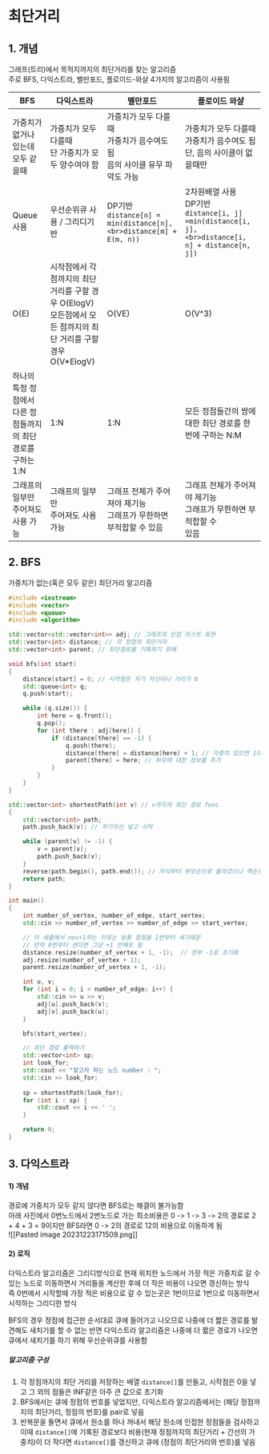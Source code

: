 # 최단거리

## 1. 개념

그래프(트리)에서 목적지까지의 최단거리를 찾는 알고리즘  
주로 BFS, 다익스트라, 벨만포드, 플로이드-와샬 4가지의 알고리즘이 사용됨

| BFS                                                          | 다익스트라                                                                                                          | 벨만포드                                                                         | 플로이드 와샬                                                                                             |
| ------------------------------------------------------------ | ------------------------------------------------------------------------------------------------------------------- | -------------------------------------------------------------------------------- | --------------------------------------------------------------------------------------------------------- |
| 가중치가 없거나 있는데 모두 같을때                           | 가중치가 모두 다를때  <br>단 가중치가 모두 양수여야 함                                                              | 가중치가 모두 다를때  <br>가중치가 음수여도 됨  <br>음의 사이클 유무 파악도 가능 | 가중치가 모두 다를때  <br>가중치가 음수여도 됨  <br>단, 음의 사이클이 없을때만                            |
| Queue 사용                                                   | 우선순위큐 사용 / 그리디기반                                                                                        | DP기반  <br>`distance[n] = min(distance[n],  <br>distance[m] + E(m, n))`           | 2차원배열 사용  <br>DP기반  <br>`distance[i, j] =min(distance[i, j],  <br>distance[i, n] + distance[n, j])` |
| O(E)                                                         | 시작점에서 각 점까지의 최단거리를 구할 경우 O(ElogV)  <br>모든점에서 모든 점까지의 최단 거리를 구할 경우 O(V\*ElogV) | O(VE)                                                                            | O(V^3)                                                                                                    |
| 하나의 특정 정점에서 다른 정점들까지의 최단경로를 구하는 1:N | 1:N                                                                                                                 | 1:N                                                                              | 모든 정점들간의 쌍에 대한 최단 경로를 한번에 구하는 N:M                                                   |
| 그래프의 일부만  <br>주어져도 사용 가능                      | 그래프의 일부만  <br>주어져도 사용 가능                                                                             | 그래프 전체가 주어져야 제기능  <br>그래프가 무한하면 부적합할 수 있음            | 그래프 전체가 주어져야 제기능  <br>그래프가 무한하면 부적합할 수  <br>있음                                |


## 2. BFS

가중치가 없는(혹은 모두 같은) 최단거리 알고리즘
```C++
#include <iostream>
#include <vector>
#include <queue>
#include <algorithm>

std::vector<std::vector<int>> adj; // 그래프의 인접 리스트 표현
std::vector<int> distance; // 각 정점의 최단거리
std::vector<int> parent; // 최단경로를 기록하기 위해

void bfs(int start)
{
	distance[start] = 0; // 시작점은 자기 자신이니 거리가 0
	std::queue<int> q;
	q.push(start);

	while (q.size()) {
		int here = q.front();
		q.pop();
		for (int there : adj[here]) {
			if (distance[there] == -1) {
				q.push(there);
				distance[there] = distance[here] + 1; // 가중치 있으면 1대신 가중치
				parent[there] = here; // 부모에 대한 정보를 추가
			}
		}
	}
}

std::vector<int> shortestPath(int v) // v까지의 최단 경로 func
{
	std::vector<int> path;
	path.push_back(v); // 자기자신 넣고 시작

	while (parent[v] != -1) {
		v = parent[v];
		path.push_back(v);
	}
	reverse(path.begin(), path.end()); // 자식부터 부모순으로 올라갔으니 역순으로 정리
	return path;
}

int main()
{
	int number_of_vertex, number_of_edge, start_vertex;
	std::cin >> number_of_vertex >> number_of_edge >> start_vertex;

	// 이 세줄에서 nov+1하는 이유는 보통 정점을 1번부터 세기때문
	// 만약 0번부터 센다면 그냥 +1 안해도 됨
	distance.resize(number_of_vertex + 1, -1);	// 전부 -1로 초기화
	adj.resize(number_of_vertex + 1);
	parent.resize(number_of_vertex + 1, -1);

	int u, v;
	for (int i = 0; i < number_of_edge; i++) {
		std::cin >> u >> v;
		adj[u].push_back(v);
		adj[v].push_back(u);
	}

	bfs(start_vertex);

	// 최단 경로 출력하기
	std::vector<int> sp;
	int look_for;
	std::cout << "찾고자 하는 노드 number : ";
	std::cin >> look_for;
	
	sp = shortestPath(look_for);
	for (int i : sp) {
		std::cout << i << ' ';
	}

	return 0;
}
```


## 3. 다익스트라

#### 1) 개념
경로에 가중치가 모두 같지 않다면 BFS로는 해결이 불가능함  
아래 사진에서 0번노드에서 2번노드로 가는 최소비용은 0 -> 1 -> 3 -> 2의 경로로 2 + 4 + 3 = 9이지만 BFS라면 0 -> 2의 경로로 12의 비용으로 이동하게 됨  
![[Pasted image 20231223171509.png]]  

#### 2) 로직
다익스트라 알고리즘은 그리디방식으로 현재 위치한 노드에서 가장 적은 가중치로 갈 수 있는 노드로 이동하면서 거리들을 계산한 후에 더 작은 비용이 나오면 갱신하는 방식  
즉 0번에서 시작할때 가장 적은 비용으로 갈 수 있는곳은 1번이므로 1번으로 이동하면서 시작하는 그리디한 방식

BFS의 경우 정점에 접근한 순서대로 큐에 들어가고 나오므로 나중에 더 짧은 경로를 발견해도 새치기를 할 수 없는 반면 다익스트라 알고리즘은 나중에 더 짧은 경로가 나오면 큐에서 새치기를 하기 위해 우선순위큐를 사용함

##### 알고리즘 구성
1) 각 정점까지의 최단 거리를 저장하는 배열 `distance[]`를 만들고, 시작점은 0을 넣고 그 외의 점들은 INF같은 아주 큰 값으로 초기화
2) BFS에서는 큐에 정점의 번호를 넣었지만, 다익스트라 알고리즘에서는 (해당 정점까지의 최단거리, 정점의 번호)를 pair로 넣음
3) 반복문을 돌면서 큐에서 원소를 하나 꺼내서 해당 원소에 인접한 정점들을 검사하고 이때 `distance[]`에 기록된 경로보다 비용(현재 정점까지의 최단거리 + 간선의 가중치)이 더 작다면 `distance[]`를 갱신하고 큐에 (정점의 최단거리와 번호)를 넣음